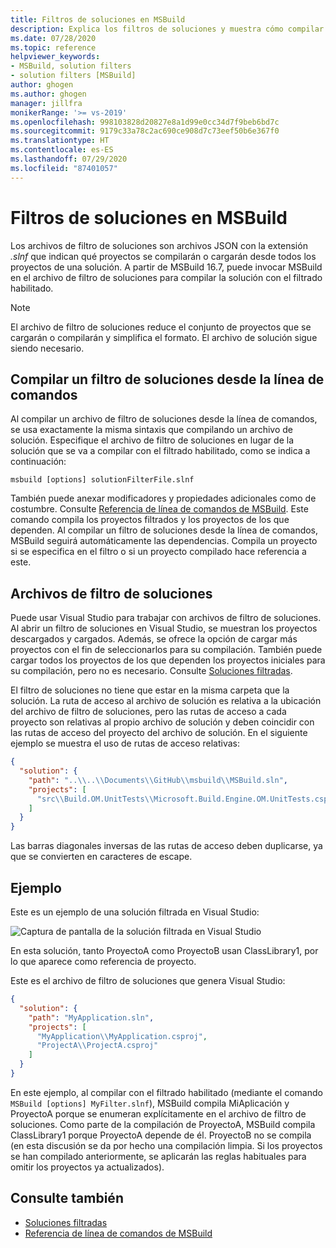 ```yaml
---
title: Filtros de soluciones en MSBuild
description: Explica los filtros de soluciones y muestra cómo compilar un archivo de filtro de soluciones con MSBuild.
ms.date: 07/28/2020
ms.topic: reference
helpviewer_keywords:
- MSBuild, solution filters
- solution filters [MSBuild]
author: ghogen
ms.author: ghogen
manager: jillfra
monikerRange: '>= vs-2019'
ms.openlocfilehash: 998103828d20827e8a1d99e0cc34d7f9beb6bd7c
ms.sourcegitcommit: 9179c33a78c2ac690ce908d7c73eef50b6e367f0
ms.translationtype: HT
ms.contentlocale: es-ES
ms.lasthandoff: 07/29/2020
ms.locfileid: "87401057"
---
```

# <a name="solution-filters-in-msbuild"></a>Filtros de soluciones en MSBuild

Los archivos de filtro de soluciones son archivos JSON con la extensión *.slnf* que indican qué proyectos se compilarán o cargarán desde todos los proyectos de una solución. A partir de MSBuild 16.7, puede invocar MSBuild en el archivo de filtro de soluciones para compilar la solución con el filtrado habilitado. 

> [!NOTE]
> El archivo de filtro de soluciones reduce el conjunto de proyectos que se cargarán o compilarán y simplifica el formato. El archivo de solución sigue siendo necesario.

## <a name="build-a-solution-filter-from-the-command-line"></a>Compilar un filtro de soluciones desde la línea de comandos

Al compilar un archivo de filtro de soluciones desde la línea de comandos, se usa exactamente la misma sintaxis que compilando un archivo de solución. Especifique el archivo de filtro de soluciones en lugar de la solución que se va a compilar con el filtrado habilitado, como se indica a continuación:

```console
msbuild [options] solutionFilterFile.slnf
```

También puede anexar modificadores y propiedades adicionales como de costumbre. Consulte [Referencia de línea de comandos de MSBuild](msbuild-command-line-reference.md). Este comando compila los proyectos filtrados y los proyectos de los que dependen. Al compilar un filtro de soluciones desde la línea de comandos, MSBuild seguirá automáticamente las dependencias. Compila un proyecto si se especifica en el filtro o si un proyecto compilado hace referencia a este.

## <a name="solution-filter-files"></a>Archivos de filtro de soluciones

Puede usar Visual Studio para trabajar con archivos de filtro de soluciones. Al abrir un filtro de soluciones en Visual Studio, se muestran los proyectos descargados y cargados. Además, se ofrece la opción de cargar más proyectos con el fin de seleccionarlos para su compilación. También puede cargar todos los proyectos de los que dependen los proyectos iniciales para su compilación, pero no es necesario. Consulte [Soluciones filtradas](../ide/filtered-solutions.md).

El filtro de soluciones no tiene que estar en la misma carpeta que la solución. La ruta de acceso al archivo de solución es relativa a la ubicación del archivo de filtro de soluciones, pero las rutas de acceso a cada proyecto son relativas al propio archivo de solución y deben coincidir con las rutas de acceso del proyecto del archivo de solución. En el siguiente ejemplo se muestra el uso de rutas de acceso relativas:

```json
{
  "solution": {
    "path": "..\\..\\Documents\\GitHub\\msbuild\\MSBuild.sln",
    "projects": [
      "src\\Build.OM.UnitTests\\Microsoft.Build.Engine.OM.UnitTests.csproj"
    ]
  }
}
```

Las barras diagonales inversas de las rutas de acceso deben duplicarse, ya que se convierten en caracteres de escape.

## <a name="example"></a>Ejemplo

Este es un ejemplo de una solución filtrada en Visual Studio:

![Captura de pantalla de la solución filtrada en Visual Studio](media/solution-with-filter.png)

En esta solución, tanto ProyectoA como ProyectoB usan ClassLibrary1, por lo que aparece como referencia de proyecto.

Este es el archivo de filtro de soluciones que genera Visual Studio:

```json
{
  "solution": {
    "path": "MyApplication.sln",
    "projects": [
      "MyApplication\\MyApplication.csproj",
      "ProjectA\\ProjectA.csproj"
    ]
  }
}
```

En este ejemplo, al compilar con el filtrado habilitado (mediante el comando `MSBuild [options] MyFilter.slnf`), MSBuild compila MiAplicación y ProyectoA porque se enumeran explícitamente en el archivo de filtro de soluciones. Como parte de la compilación de ProyectoA, MSBuild compila ClassLibrary1 porque ProyectoA depende de él.  ProyectoB no se compila (en esta discusión se da por hecho una compilación limpia. Si los proyectos se han compilado anteriormente, se aplicarán las reglas habituales para omitir los proyectos ya actualizados).

## <a name="see-also"></a>Consulte también

- [Soluciones filtradas](../ide/filtered-solutions.md)
- [Referencia de línea de comandos de MSBuild](msbuild-command-line-reference.md)
